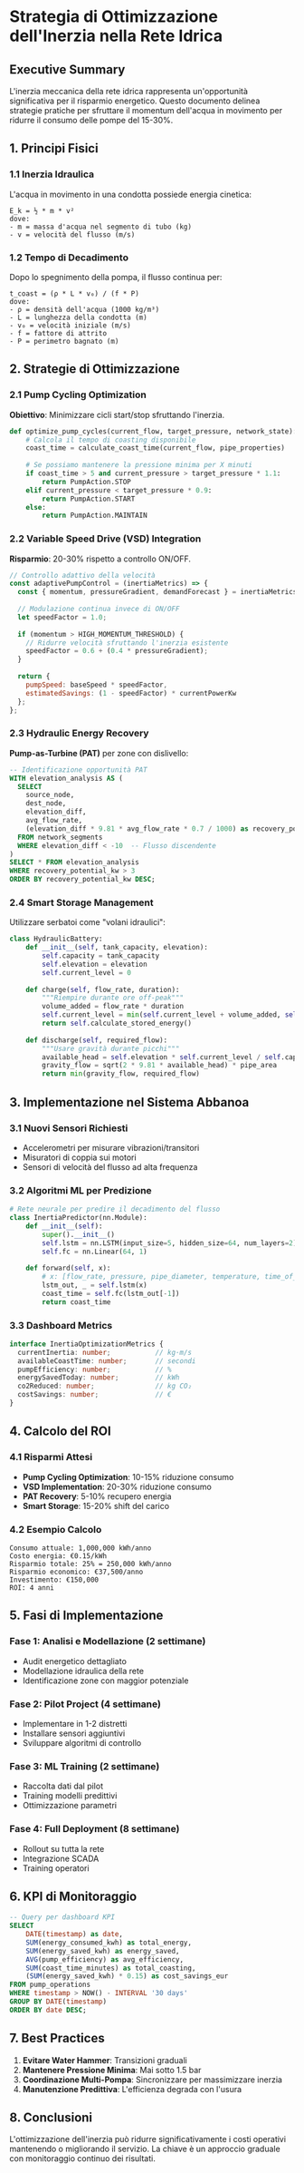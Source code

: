 # Strategia di Ottimizzazione dell'Inerzia nella Rete Idrica

## Executive Summary

L'inerzia meccanica della rete idrica rappresenta un'opportunità significativa per il risparmio energetico. Questo documento delinea strategie pratiche per sfruttare il momentum dell'acqua in movimento per ridurre il consumo delle pompe del 15-30%.

## 1. Principi Fisici

### 1.1 Inerzia Idraulica
L'acqua in movimento in una condotta possiede energia cinetica:
```
E_k = ½ * m * v²
dove:
- m = massa d'acqua nel segmento di tubo (kg)
- v = velocità del flusso (m/s)
```

### 1.2 Tempo di Decadimento
Dopo lo spegnimento della pompa, il flusso continua per:
```
t_coast = (ρ * L * v₀) / (f * P)
dove:
- ρ = densità dell'acqua (1000 kg/m³)
- L = lunghezza della condotta (m)
- v₀ = velocità iniziale (m/s)
- f = fattore di attrito
- P = perimetro bagnato (m)
```

## 2. Strategie di Ottimizzazione

### 2.1 Pump Cycling Optimization
**Obiettivo**: Minimizzare cicli start/stop sfruttando l'inerzia.

```python
def optimize_pump_cycles(current_flow, target_pressure, network_state):
    # Calcola il tempo di coasting disponibile
    coast_time = calculate_coast_time(current_flow, pipe_properties)
    
    # Se possiamo mantenere la pressione minima per X minuti
    if coast_time > 5 and current_pressure > target_pressure * 1.1:
        return PumpAction.STOP
    elif current_pressure < target_pressure * 0.9:
        return PumpAction.START
    else:
        return PumpAction.MAINTAIN
```

### 2.2 Variable Speed Drive (VSD) Integration
**Risparmio**: 20-30% rispetto a controllo ON/OFF.

```javascript
// Controllo adattivo della velocità
const adaptivePumpControl = (inertiaMetrics) => {
  const { momentum, pressureGradient, demandForecast } = inertiaMetrics;
  
  // Modulazione continua invece di ON/OFF
  let speedFactor = 1.0;
  
  if (momentum > HIGH_MOMENTUM_THRESHOLD) {
    // Ridurre velocità sfruttando l'inerzia esistente
    speedFactor = 0.6 + (0.4 * pressureGradient);
  }
  
  return {
    pumpSpeed: baseSpeed * speedFactor,
    estimatedSavings: (1 - speedFactor) * currentPowerKw
  };
};
```

### 2.3 Hydraulic Energy Recovery
**Pump-as-Turbine (PAT)** per zone con dislivello:

```sql
-- Identificazione opportunità PAT
WITH elevation_analysis AS (
  SELECT 
    source_node,
    dest_node,
    elevation_diff,
    avg_flow_rate,
    (elevation_diff * 9.81 * avg_flow_rate * 0.7 / 1000) as recovery_potential_kw
  FROM network_segments
  WHERE elevation_diff < -10  -- Flusso discendente
)
SELECT * FROM elevation_analysis 
WHERE recovery_potential_kw > 3
ORDER BY recovery_potential_kw DESC;
```

### 2.4 Smart Storage Management
Utilizzare serbatoi come "volani idraulici":

```python
class HydraulicBattery:
    def __init__(self, tank_capacity, elevation):
        self.capacity = tank_capacity
        self.elevation = elevation
        self.current_level = 0
        
    def charge(self, flow_rate, duration):
        """Riempire durante ore off-peak"""
        volume_added = flow_rate * duration
        self.current_level = min(self.current_level + volume_added, self.capacity)
        return self.calculate_stored_energy()
    
    def discharge(self, required_flow):
        """Usare gravità durante picchi"""
        available_head = self.elevation * self.current_level / self.capacity
        gravity_flow = sqrt(2 * 9.81 * available_head) * pipe_area
        return min(gravity_flow, required_flow)
```

## 3. Implementazione nel Sistema Abbanoa

### 3.1 Nuovi Sensori Richiesti
- Accelerometri per misurare vibrazioni/transitori
- Misuratori di coppia sui motori
- Sensori di velocità del flusso ad alta frequenza

### 3.2 Algoritmi ML per Predizione
```python
# Rete neurale per predire il decadimento del flusso
class InertiaPredictor(nn.Module):
    def __init__(self):
        super().__init__()
        self.lstm = nn.LSTM(input_size=5, hidden_size=64, num_layers=2)
        self.fc = nn.Linear(64, 1)
        
    def forward(self, x):
        # x: [flow_rate, pressure, pipe_diameter, temperature, time_of_day]
        lstm_out, _ = self.lstm(x)
        coast_time = self.fc(lstm_out[-1])
        return coast_time
```

### 3.3 Dashboard Metrics
```typescript
interface InertiaOptimizationMetrics {
  currentInertia: number;           // kg⋅m/s
  availableCoastTime: number;       // secondi
  pumpEfficiency: number;           // %
  energySavedToday: number;         // kWh
  co2Reduced: number;               // kg CO₂
  costSavings: number;              // €
}
```

## 4. Calcolo del ROI

### 4.1 Risparmi Attesi
- **Pump Cycling Optimization**: 10-15% riduzione consumo
- **VSD Implementation**: 20-30% riduzione consumo
- **PAT Recovery**: 5-10% recupero energia
- **Smart Storage**: 15-20% shift del carico

### 4.2 Esempio Calcolo
```
Consumo attuale: 1,000,000 kWh/anno
Costo energia: €0.15/kWh
Risparmio totale: 25% = 250,000 kWh/anno
Risparmio economico: €37,500/anno
Investimento: €150,000
ROI: 4 anni
```

## 5. Fasi di Implementazione

### Fase 1: Analisi e Modellazione (2 settimane)
- Audit energetico dettagliato
- Modellazione idraulica della rete
- Identificazione zone con maggior potenziale

### Fase 2: Pilot Project (4 settimane)
- Implementare in 1-2 distretti
- Installare sensori aggiuntivi
- Sviluppare algoritmi di controllo

### Fase 3: ML Training (2 settimane)
- Raccolta dati dal pilot
- Training modelli predittivi
- Ottimizzazione parametri

### Fase 4: Full Deployment (8 settimane)
- Rollout su tutta la rete
- Integrazione SCADA
- Training operatori

## 6. KPI di Monitoraggio

```sql
-- Query per dashboard KPI
SELECT 
    DATE(timestamp) as date,
    SUM(energy_consumed_kwh) as total_energy,
    SUM(energy_saved_kwh) as energy_saved,
    AVG(pump_efficiency) as avg_efficiency,
    SUM(coast_time_minutes) as total_coasting,
    (SUM(energy_saved_kwh) * 0.15) as cost_savings_eur
FROM pump_operations
WHERE timestamp > NOW() - INTERVAL '30 days'
GROUP BY DATE(timestamp)
ORDER BY date DESC;
```

## 7. Best Practices

1. **Evitare Water Hammer**: Transizioni graduali
2. **Mantenere Pressione Minima**: Mai sotto 1.5 bar
3. **Coordinazione Multi-Pompa**: Sincronizzare per massimizzare inerzia
4. **Manutenzione Predittiva**: L'efficienza degrada con l'usura

## 8. Conclusioni

L'ottimizzazione dell'inerzia può ridurre significativamente i costi operativi mantenendo o migliorando il servizio. La chiave è un approccio graduale con monitoraggio continuo dei risultati. 